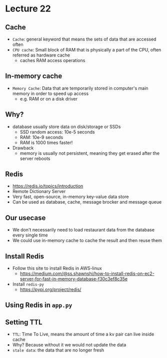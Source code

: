# Lecture 22

## Cache
- `Cache`: general keyword that means the sets of data that are accessed often
- `CPU cache`: Small block of RAM that is physically a part of the CPU, often referred as hardware cache
  - caches RAM access operations

## In-memory cache
- `Memory Cache`: Data that are temporarily stored in computer's main memory in order to speed up access
  - e.g. RAM or on a disk driver

## Why?
- database usually store data on disk/storage or SSDs
  - SSD random access: 10e-5 seconds
  - RAM: 10e-9 seconds
  - RAM is 1000 times faster!
- Drawback
  - memory is usually not persistent, meaning they get erased after the server reboots

## Redis
- https://redis.io/topics/introduction
- Remote Dictionary Server
- Very fast, open-source, in-memory key-value data store
- Can be used as database, cache, message brocker and message queue

## Our usecase
- We don't necessarily need to load restaurant data from the database every single time
- We could use in-memory cache to cache the result and then reuse them

## Install Redis 
- Follow this site to install Redis in AWS-linux
  - https://medium.com/@ss.shawnshi/how-to-install-redis-on-ec2-server-for-fast-in-memory-database-f30c3ef8c35e
- Install `redis-py`
  - https://pypi.org/project/redis/

## Using Redis in `app.py`

## Setting TTL
- `TTL`: Time To Live, means the amount of time a kv pair can live inside cache
- Why? Because without it we would not update the data
- `stale data`: the data that are no longer fresh
  